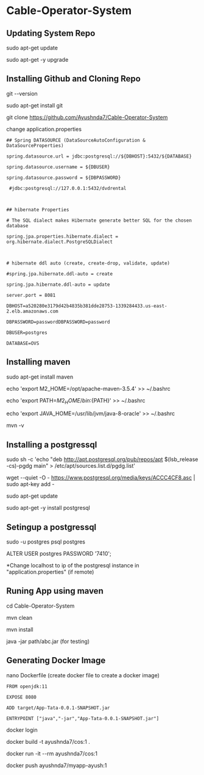 # Cable-Operator-System

## Updating System Repo
sudo apt-get update

sudo apt-get -y upgrade

## Installing Github and Cloning Repo
git --version

sudo apt-get install git 

git clone https://github.com/Ayushnda7/Cable-Operator-System

change application.properties
```
## Spring DATASOURCE (DataSourceAutoConfiguration & DataSourceProperties)

spring.datasource.url = jdbc:postgresql://${DBHOST}:5432/${DATABASE}

spring.datasource.username = ${DBUSER}

spring.datasource.password = ${DBPASSWORD}

 #jdbc:postgresql://127.0.0.1:5432/dvdrental



## hibernate Properties

# The SQL dialect makes Hibernate generate better SQL for the chosen database

spring.jpa.properties.hibernate.dialect = org.hibernate.dialect.PostgreSQLDialect

 

# hibernate ddl auto (create, create-drop, validate, update)

#spring.jpa.hibernate.ddl-auto = create

spring.jpa.hibernate.ddl-auto = update

server.port = 8081
```

```
DBHOST=a520280e3179d42b4835b381dde28753-1339284433.us-east-2.elb.amazonaws.com

DBPASSWORD=passwordDBPASSWORD=password

DBUSER=postgres

DATABASE=OVS

```

## Installing maven
sudo apt-get install maven

echo 'export M2_HOME=/opt/apache-maven-3.5.4' >> ~/.bashrc

echo 'export PATH=${M2_HOME}/bin:${PATH}' >> ~/.bashrc

echo 'export JAVA_HOME=/usr/lib/jvm/java-8-oracle' >> ~/.bashrc

mvn -v

## Installing a postgressql
sudo sh -c 'echo "deb http://apt.postgresql.org/pub/repos/apt $(lsb_release -cs)-pgdg main" > /etc/apt/sources.list.d/pgdg.list'

wget --quiet -O - https://www.postgresql.org/media/keys/ACCC4CF8.asc | sudo apt-key add -

sudo apt-get update

sudo apt-get -y install postgresql

## Setingup a postgressql
sudo -u postgres psql postgres

ALTER USER postgres PASSWORD '7410';

*Change localhost to ip of the postgresql instance in "application.properties" (if remote) 

## Runing App using maven
cd Cable-Operator-System

mvn clean

mvn install

java -jar path/abc.jar (for testing)

## Generating Docker Image

nano Dockerfile (create docker file to create a docker image)
```
FROM openjdk:11

EXPOSE 8080

ADD target/App-Tata-0.0.1-SNAPSHOT.jar

ENTRYPOINT ["java","-jar","App-Tata-0.0.1-SNAPSHOT.jar"]
```

docker login

docker build -t ayushnda7/cos:1 .

docker run -it --rm ayushnda7/cos:1

docker push ayushnda7/myapp-ayush:1
